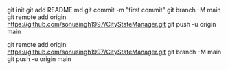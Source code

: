 <!-- create a new repository on the command line -->

git init
git add README.md
git commit -m "first commit"
git branch -M main
git remote add origin https://github.com/sonusingh1997/CityStateManager.git
git push -u origin main


 <!-- push an existing repository from the command line -->
git remote add origin https://github.com/sonusingh1997/CityStateManager.git
git branch -M main
git push -u origin main